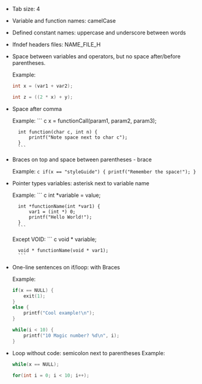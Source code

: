 * Tab size: 4
* Variable and function names: camelCase
* Defined constant names: uppercase and underscore between words
* Ifndef headers files: NAME_FILE_H
* Space between variables and operators, but no space after/before parentheses.

    Example:
    ``` c
    int x = (var1 + var2);

    int z = ((2 * x) + y);
    ```

* Space after comma

    Example:
        ``` c
        x = functionCall(param1, param2, param3);

        int function(char c, int n) {
            printf("Note space next to char c");
        }
        ```

* Braces on top and space between parentheses - brace

    Example:
        ``` c
        if(x == "styleGuide") {
            printf("Remember the space!");
        }
        ```

* Pointer types variables: asterisk next to variable name

    Example:
        ``` c
        int *variable = value;

        int *functionName(int *var1) {
            var1 = (int *) 0;
            printf("Hello World!");
        }
        ```

    Except VOID:
        ``` c
        void * variable;

        void * functionName(void * var1);
        ```

* One-line sentences on if/loop: with Braces

    Example:
    ``` c
    if(x == NULL) {
        exit(1);
    }
    else {
        printf("Cool example!\n");
    }

    while(i < 10) {
        printf("10 Magic number? %d\n", i);
    }
    ```

* Loop without code: semicolon next to parentheses
    Example:
    ``` c
    while(x == NULL);

    for(int i = 0; i < 10; i++);
    ```
